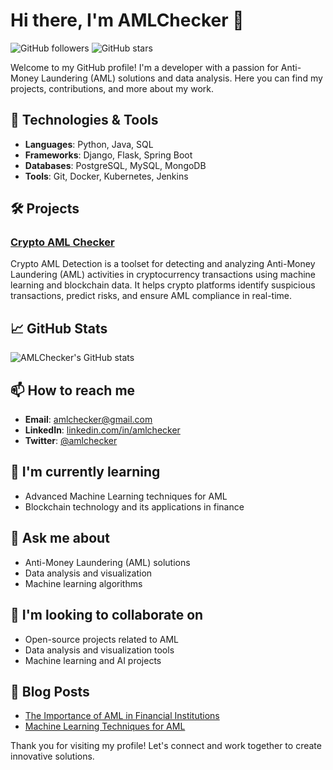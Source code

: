 # Hi there, I'm AMLChecker 👋

![GitHub followers](https://img.shields.io/github/followers/AMLChecker?label=Follow&style=social)
![GitHub stars](https://img.shields.io/github/stars/AMLChecker?affiliations=OWNER%2CCOLLABORATOR&style=social)

Welcome to my GitHub profile! I'm a developer with a passion for Anti-Money Laundering (AML) solutions and data analysis. Here you can find my projects, contributions, and more about my work.

## 🔧 Technologies & Tools
- **Languages**: Python, Java, SQL
- **Frameworks**: Django, Flask, Spring Boot
- **Databases**: PostgreSQL, MySQL, MongoDB
- **Tools**: Git, Docker, Kubernetes, Jenkins

## 🛠 Projects
### [Crypto AML Checker]([Link](https://github.com/AMLChecker/crypto-aml-check))
Crypto AML Detection is a toolset for detecting and analyzing Anti-Money Laundering (AML) activities in cryptocurrency transactions using machine learning and blockchain data. It helps crypto platforms identify suspicious transactions, predict risks, and ensure AML compliance in real-time.

## 📈 GitHub Stats
![AMLChecker's GitHub stats](https://github-readme-stats.vercel.app/api?username=AMLChecker&show_icons=true&theme=radical)

## 📫 How to reach me
- **Email**: amlchecker@gmail.com
- **LinkedIn**: [linkedin.com/in/amlchecker](https://linkedin.com/in/amlchecker)
- **Twitter**: [@amlchecker](https://twitter.com/amlchecker)

## 🌱 I'm currently learning
- Advanced Machine Learning techniques for AML
- Blockchain technology and its applications in finance

## 💬 Ask me about
- Anti-Money Laundering (AML) solutions
- Data analysis and visualization
- Machine learning algorithms

## 👯 I'm looking to collaborate on
- Open-source projects related to AML
- Data analysis and visualization tools
- Machine learning and AI projects

## 📜 Blog Posts
- [The Importance of AML in Financial Institutions](https://medium.com/@amlchecker/the-importance-of-aml-in-financial-institutions)
- [Machine Learning Techniques for AML](https://medium.com/@amlchecker/machine-learning-techniques-for-aml)

Thank you for visiting my profile! Let's connect and work together to create innovative solutions.
